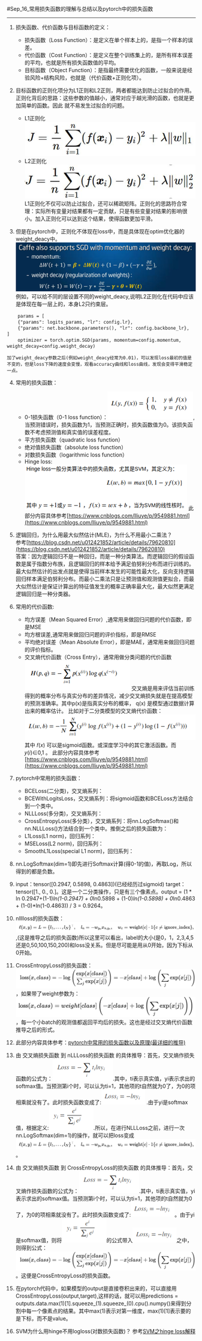 #Sep_16_常用损失函数的理解与总结以及pytorch中的损失函数

-------------

1. 损失函数、代价函数与目标函数的定义：
	- 损失函数（Loss Function）：是定义在单个样本上的，是指一个样本的误差。
	- 代价函数（Cost Function）：是定义在整个训练集上的，是所有样本误差的平均，也就是所有损失函数值的平均。
	- 目标函数（Object Function）：是指最终需要优化的函数，一般来说是经验风险+结构风险，也就是（代价函数+正则化项）。

2. 目标函数的正则化项分为L1正则和L2正则，两者都能达到防止过拟合的作用。正则化背后的思路：这些参数的值越小，通常对应于越光滑的函数，也就是更加简单的函数。因此 就不易发生过拟合的问题。
	- L1正则化![](./images/L1.jpg)
	- L2正则化![](./images/L2.jpg)
	L1正则化不仅可以防止过拟合，还可以稀疏矩阵。正则化的思路符合常理：实际所有变量对结果都有一定贡献，只是有些变量对结果的影响很小。加入正则化可以达到这个结果，使得函数更加平滑。

3. 但是在pytorch中，正则化不体现在loss中，而是具体现在optim优化器的weight_deacy中。![](./images/weight_deacy.jpg)
	例如，可以给不同的层设置不同的weight_deacy,说明L2正则化在代码中应该是体现在每一层上的，本身L2只约束层。
```
    params = [
    {"params": logits_params, "lr": config.lr},
    {"params": net.backbone.parameters(), "lr": config.backbone_lr},
]
	optimizer = torch.optim.SGD(params, momentum=config.momentum, weight_decay=config.weight_decay)
```
	加了weight_deacy参数之后(例如weight_deacy经常为0.01)，可以发现loss最初的值是不变的，但是loss下降的速度会变慢，观看accuracy曲线和loss曲线，发现会变得平滑稳定一点。

4. 常用的损失函数：
	- 0-1损失函数（0-1 loss function）：![](./images/0_1_loss.png),当预测错误时，损失函数为1，当预测正确时，损失函数值为0。该损失函数不考虑预测值和真实值的误差程度。
	- 平方损失函数（quadratic loss function）
	- 绝对值损失函数（absolute loss function）
	- 对数损失函数（logarithmic loss function）
	- Hinge loss:![](./images/hinge.png)
	此部分内容具体参考[https://www.cnblogs.com/lliuye/p/9549881.html](https://www.cnblogs.com/lliuye/p/9549881.html)

5. 逻辑回归，为什么用最大似然估计(MLE)，为什么不用最小二乘法？    
	参考[https://blog.csdn.net/u012421852/article/details/79620810](https://blog.csdn.net/u012421852/article/details/79620810)    
	答案：因为逻辑回归不是一种回归，而是一种分类算法。而逻辑回归的假设函数是属于指数分布族，且逻辑回归的样本给予满足伯努利分布而进行训练的。最大似然估计的出发点就是使得当前样本发生的可能性最大化，反向支持逻辑回归样本满足伯努利分布。而最小二乘法只是让预测值和观测值更拟合，而最大似然估计是保证计算出的特征值发生的概率正确率最大化，最大似然更满足逻辑回归是一种分类器。

6. 常用的代价函数:
	- 均方误差（Mean Squared Error）,通常用来做回归问题的代价函数，即是MSE
	- 均方根误差,通常用来做回归问题的评价指标，即是RMSE
	- 平均绝对误差（Mean Absolute Error），即是MAE，通常用来做回归问题的评价指标。
	- 交叉熵代价函数（Cross Entry），通常用做分类问题的代价函数
	![](./images/cross_entorpy.png)
    交叉熵是用来评估当前训练得到的概率分布与真实分布的差异情况，减少交叉熵损失就是在提高模型的预测准确率。其中p(x)是指真实分布的概率， q(x) 是模型通过数据计算出来的概率估计。
    比如对于二分类模型的交叉熵代价函数：
    ![](./images/crossentropy_2.png)
    其中 𝑓(𝑥) 可以是sigmoid函数。或深度学习中的其它激活函数。而 𝑦(𝑖)∈0,1 。
    此部分内容具体参考[https://www.cnblogs.com/lliuye/p/9549881.html](https://www.cnblogs.com/lliuye/p/9549881.html)

7. pytorch中常用的损失函数：
	- BCELoss(二分类)，交叉熵系列：
	- BCEWithLogitsLoss，交叉熵系列：将sigmoid函数和BCELoss方法结合到一个类中。
	- NLLLoss(多分类)，交叉熵系列：
	- CrossEntropyLoss(多分类），交叉熵系列：将nn.LogSoftmax()和nn.NLLLoss()方法结合到一个类中。推倒之后的损失函数为：
	- L1Loss(L1 norm)，回归系列：
	- MSELoss(L2 norm)，回归系列：
	- SmoothL1Loss(special L1 norm)，回归系列：

8. nn.LogSoftmax(dim=1)即先进行Softmax计算(得0-1的值)，再取Log，所以得到的都是负数。

9. input：tensor([0.2947, 0.5898, 0.4863])(已经经历过sigmoid)  target：tensor([1., 0., 0.]。这是一个二分类操作，只是有三个像素点。output = (1 * ln 0.2947+(1-1)*ln(1-0.2947) + 0*ln0.5898 + (1-0)*ln(1-0.5898) + 0*ln0.4863 + (1-0)*ln(1-0.4863)) / 3 = 0.9264。

10. nlllloss的损失函数：![](./images/nllloss.png),(这是推导之后的损失函数)所以这里可以看出，label的大小(是0，1，2,3,4,5还是0,50,100,150,200)和loss没关系。但是尽可能是用从0开始，因为下标从0开始。

11. CrossEntropyLoss的损失函数： ![](./images/cross1.png)，如果带了weight参数为：![](./images/cross2.png)，每一个小batch的观测值都返回平均后的损失。这也是经过交叉熵代价函数推导之后的形式。

12. 此部分内容具体参考：[pytorch中常用的损失函数以及原理(最详细的推导)](https://www.cnblogs.com/wanghui-garcia/p/10862733.html)

13. 由 交叉熵损失函数 到 nLLLoss的损失函数 的具体推导：首先，交叉熵作损失函数的公式为：![](./images/fun1.png).其中，ti表示真实值，yi表示求出的softmax值。当预测第i个时，可以认为ti=1，其他项的t自然就为0了，为0的项相乘就没有了。此时损失函数变成了:![](./images/fun2.png) .由于yi是softmax值，根据定义:![](./images/fun3.png).所以，在进行NLLLoss之前，进行一次nn.LogSoftmax(dim=1)的操作，就可以把loss变成![](./images/nllloss.png)。

14. 由 交叉熵损失函数 到 CrossEntropyLoss的损失函数 的具体推导：首先，交叉熵作损失函数的公式为：![](./images/fun1.png).其中，ti表示真实值，yi表示求出的softmax值。当预测第i个时，可以认为ti=1，其他项的t自然就为0了，为0的项相乘就没有了。此时损失函数变成了:![](./images/fun2.png)。由于yi是softmax值，则将![](./images/fun3.png)的公式带入![](./images/fun2.png)之中，则得到公式：![](./images/cross1.png)。这便是CrossEntropyLoss的损失函数。

15. 在pytorch代码中，如果模型的output是直接卷积出来的，可以直接用CrossEntropyLoss(output,target),这样的话，就可以用predictions = outputs.data.max(1)[1].squeeze_(1).squeeze_(0).cpu().numpy()来得到分割中每一个像素点的结果。其中max(1)表示对第一维度，max(1)[1]表示要的是下标，而不是value。

16. SVM为什么用hinge不用logloss(对数损失函数)？
	参考[SVM之hinge loss解释](https://www.cnblogs.com/guoyaohua/p/9436237.html)